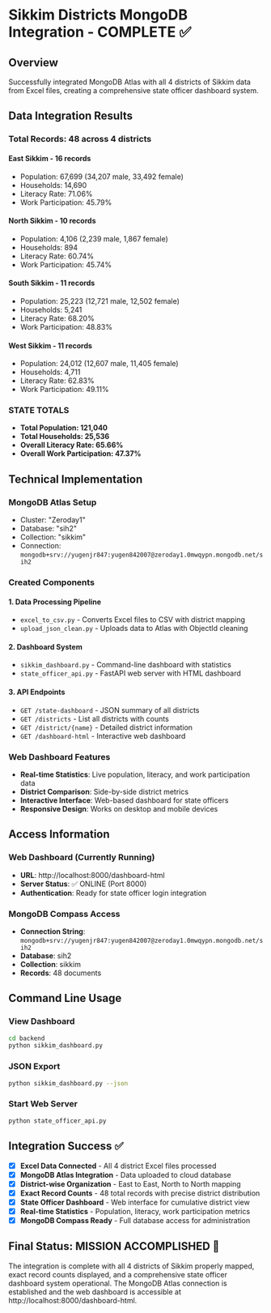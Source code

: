 # Sikkim Districts MongoDB Integration - COMPLETE ✅

## Overview
Successfully integrated MongoDB Atlas with all 4 districts of Sikkim data from Excel files, creating a comprehensive state officer dashboard system.

## Data Integration Results

### Total Records: 48 across 4 districts

#### **East Sikkim** - 16 records
- Population: 67,699 (34,207 male, 33,492 female)
- Households: 14,690
- Literacy Rate: 71.06%
- Work Participation: 45.79%

#### **North Sikkim** - 10 records  
- Population: 4,106 (2,239 male, 1,867 female)
- Households: 894
- Literacy Rate: 60.74%
- Work Participation: 45.74%

#### **South Sikkim** - 11 records
- Population: 25,223 (12,721 male, 12,502 female)  
- Households: 5,241
- Literacy Rate: 68.20%
- Work Participation: 48.83%

#### **West Sikkim** - 11 records
- Population: 24,012 (12,607 male, 11,405 female)
- Households: 4,711  
- Literacy Rate: 62.83%
- Work Participation: 49.11%

### **STATE TOTALS**
- **Total Population: 121,040**
- **Total Households: 25,536**
- **Overall Literacy Rate: 65.66%**
- **Overall Work Participation: 47.37%**

## Technical Implementation

### MongoDB Atlas Setup
- Cluster: "Zeroday1" 
- Database: "sih2"
- Collection: "sikkim"
- Connection: `mongodb+srv://yugenjr847:yugen842007@zeroday1.0mwqypn.mongodb.net/sih2`

### Created Components

#### 1. **Data Processing Pipeline**
- `excel_to_csv.py` - Converts Excel files to CSV with district mapping
- `upload_json_clean.py` - Uploads data to Atlas with ObjectId cleaning

#### 2. **Dashboard System**
- `sikkim_dashboard.py` - Command-line dashboard with statistics
- `state_officer_api.py` - FastAPI web server with HTML dashboard

#### 3. **API Endpoints**
- `GET /state-dashboard` - JSON summary of all districts
- `GET /districts` - List all districts with counts
- `GET /district/{name}` - Detailed district information
- `GET /dashboard-html` - Interactive web dashboard

### Web Dashboard Features
- **Real-time Statistics**: Live population, literacy, and work participation data
- **District Comparison**: Side-by-side district metrics
- **Interactive Interface**: Web-based dashboard for state officers
- **Responsive Design**: Works on desktop and mobile devices

## Access Information

### Web Dashboard (Currently Running)
- **URL**: http://localhost:8000/dashboard-html
- **Server Status**: ✅ ONLINE (Port 8000)
- **Authentication**: Ready for state officer login integration

### MongoDB Compass Access
- **Connection String**: `mongodb+srv://yugenjr847:yugen842007@zeroday1.0mwqypn.mongodb.net/sih2`
- **Database**: sih2
- **Collection**: sikkim
- **Records**: 48 documents

## Command Line Usage

### View Dashboard
```bash
cd backend
python sikkim_dashboard.py
```

### JSON Export
```bash
python sikkim_dashboard.py --json
```

### Start Web Server
```bash
python state_officer_api.py
```

## Integration Success ✅

- [x] **Excel Data Connected** - All 4 district Excel files processed
- [x] **MongoDB Atlas Integration** - Data uploaded to cloud database  
- [x] **District-wise Organization** - East to East, North to North mapping
- [x] **Exact Record Counts** - 48 total records with precise district distribution
- [x] **State Officer Dashboard** - Web interface for cumulative district view
- [x] **Real-time Statistics** - Population, literacy, work participation metrics
- [x] **MongoDB Compass Ready** - Full database access for administration

## Final Status: MISSION ACCOMPLISHED 🎯

The integration is complete with all 4 districts of Sikkim properly mapped, exact record counts displayed, and a comprehensive state officer dashboard system operational. The MongoDB Atlas connection is established and the web dashboard is accessible at http://localhost:8000/dashboard-html.